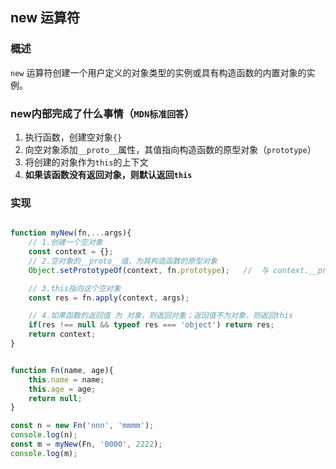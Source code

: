 ## new 运算符
### 概述
`new` 运算符创建一个用户定义的对象类型的实例或具有构造函数的内置对象的实例。
### new内部完成了什么事情（`MDN标准回答`）
1. 执行函数，创建空对象`{}`
2. 向空对象添加`__proto__`属性，其值指向构造函数的原型对象（`prototype`）
3. 将创建的对象作为`this`的上下文
4. **如果该函数没有返回对象，则默认返回`this`**

### 实现
```js

function myNew(fn,...args){
    // 1.创建一个空对象
    const context = {};
    // 2.空对象的__proto__值，为其构造函数的原型对象
    Object.setPrototypeOf(context, fn.prototype);   //  与 context.__proto__ = fn.prototype 相同，setPrototype的性能高

    // 3.this指向这个空对象
    const res = fn.apply(context, args);

    // 4.如果函数的返回值 为 对象，则返回对象；返回值不为对象，则返回this
    if(res !== null && typeof res === 'object') return res;
    return context;
}


function Fn(name, age){
    this.name = name;
    this.age = age;
    return null;
}

const n = new Fn('nnn', 'mmmm');
console.log(n);
const m = myNew(Fn, '0000', 2222);
console.log(m);
```

